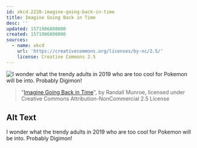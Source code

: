 ```yaml
---
id: xkcd.2220-imagine-going-back-in-time
title: Imagine Going Back in Time
desc: ''
updated: 1571986800000
created: 1571986800000
sources:
  - name: xkcd
    url: 'https://creativecommons.org/licenses/by-nc/2.5/'
    license: Creative Commons 2.5
---
```

![I wonder what the trendy adults in 2019 who are too cool for Pokemon will be into. Probably Digimon!](https://imgs.xkcd.com/comics/imagine_going_back_in_time.png)
> "[Imagine Going Back in Time](https://xkcd.com/2220/)", by Randall Munroe, licensed under Creative Commons Attribution-NonCommercial 2.5 License

## Alt Text
I wonder what the trendy adults in 2019 who are too cool for Pokemon will be into. Probably Digimon!

